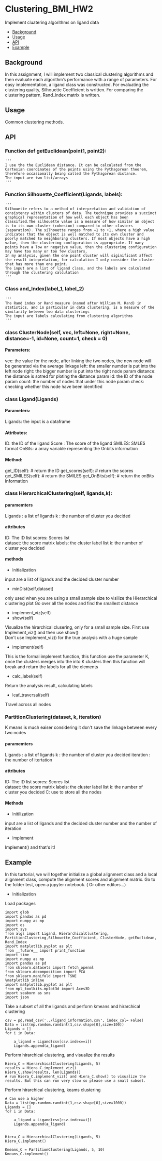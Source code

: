 # Clustering_BMI_HW2

Implement cluatering algorithms on ligand data


- [Background](#background)
- [Usage](#usage)
- [API](#api)
- [Example](#example)

## Background
In this assignment, I will implement two classical clustering algorithms and then evaluate each algorithm’s performance with a range of parameters. 
For easy implementation, a ligand class was constructed. For evaluating the clustering quality, Silhouette Coefficient is written.
For comparing the clustering pattern, Rand_index matrix is written.

## Usage 
Common clustering methods.

## API

### Function def getEuclidean(point1, point2):

    '''
    I use the the Euclidean distance. It can be calculated from the Cartesian coordinates of the points using the Pythagorean theorem, therefore occasionally being called the Pythagorean distance.
    The input are two list/arrays
    '''
### Function Silhouette_Coefficient(Ligands,  labels):
    '''
    Silhouette refers to a method of interpretation and validation of consistency within clusters of data. The technique provides a succinct graphical representation of how well each object has been classified.The silhouette value is a measure of how similar an object is to its own cluster (cohesion) compared to other clusters (separation). The silhouette ranges from −1 to +1, where a high value indicates that the object is well matched to its own cluster and poorly matched to neighboring clusters. If most objects have a high value, then the clustering configuration is appropriate. If many points have a low or negative value, then the clustering configuration may have too many or too few clusters.
    In my analysis, given the one point cluster will siginificant affect the result intepretation, for calculation I only consider the cluster that has more than one point.
    The input are a list of ligand class, and the labels are calculated through the clustering calculation
    '''
### Class and_Index(label_1, label_2)
    '''
    The Rand index or Rand measure (named after William M. Rand) in statistics, and in particular in data clustering, is a measure of the similarity between two data clusterings
    The input are labels calculating from clustering algorithms
    '''
###  class ClusterNode(self, vec, left=None, right=None, distance=-1, id=None, count=1, check = 0)

#### Parameters:

vec: the value for the node, after linking the two nodes, the new node will be generated via the average linkage
left: the smaller numder is put into the left node 
right:  the bigger number is put into the right node
param distance: the distance is sotred for ploting the distance
param id: the ID of the node
param count: the number of nodes that under this node
param check: checking whether this node have been identified

### class Ligand(Ligands)

#### Parameters:

Ligands: the input is a dataframe

#### Attributes:

ID: the ID of the ligand
Score : The score of the ligand
SMILES: SMLES format
OnBits: a array variable representing the Onbits information

#### Method:

get_ID(self):  # return the ID
get_scores(self): # return the scores
get_SMILES(self): # return the SMILES
get_OnBits(self): # return the onBits information

### class HierarchicalClustering(self, ligands,k):

#### paramemters

Ligands : a list of ligands
k : the number of cluster you decided

#### attributes

ID: The ID list
scores: Scores list   
dataset: the score matrix
labels: the cluster label list 
k: the number of cluster you decided
	    
#### methods	    
	    
* Initialization

input are a list of ligands and the decided cluster number

* minDist(self,dataset)

only used when you are using a small sample size to visilize the Hierarchical clustering plot
Go over all the nodes and find the smallest distance

* implement_viz(self)
* show(self)

Visualize the hirarchical clusering, only for a small sample size.
First use Implement_viz() and then use show()  
Don't use Implement_viz() for the true analysis with a huge sample

* implement(self)

This is the formal implement function, this function use the parameter K, once the clusters merges into the
into K clusters then this function will break and return the labels for all the elements

* calc_label(self)

Return the analysis result, calculating labels

* leaf_traversal(self)

Travel across all nodes

### PartitionClustering(dataset, k, iteration)

K means is much eaiser considering it don't save the linkage between every two nodes

#### paramemters

Ligands : a list of ligands
k : the number of cluster you decided
iteration : the number of itertation

#### attributes

ID: The ID list
scores: Scores list   
dataset: the score matrix
labels: the cluster label list 
k: the number of cluster you decided
C: use to store all the nodes  

#### Methods

* Initilization

input are a list of ligands and the decided cluster number and the number of iteration

* Implement

Implement() and that's it!

## Example

In this turtorial, we will together initialize a global alignment class and a local alignment class, compute the alignment scores and alignment matrix.
Go to the folder test, open a jupyter notebook. ( Or other editors...)

* Initialization

Load packages

    import glob
    import pandas as pd
    import numpy as np
    import os 
    import sys
    from algs import Ligand, HierarchicalClustering, PartitionClustering,Silhouette_Coefficient, ClusterNode, getEuclidean, Rand_Index
    import matplotlib.pyplot as plt
    from __future__ import print_function
    import time
    import numpy as np
    import pandas as pd
    from sklearn.datasets import fetch_openml
    from sklearn.decomposition import PCA
    from sklearn.manifold import TSNE
    %matplotlib inline
    import matplotlib.pyplot as plt
    from mpl_toolkits.mplot3d import Axes3D
    import seaborn as sns
    import json


Take a subset of all the ligands and perform kmeans and hirarchical clustering

    csv = pd.read_csv('../ligand_information.csv', index_col= False)
    Data = list(np.random.randint(1,csv.shape[0],size=100))
    Ligands = []
    for i in Data:

        a_ligand = Ligand(csv[csv.index==i])
        Ligands.append(a_ligand)

		
Perform hirarchical clustering, and visualize the results

    Hiera_C = HierarchicalClustering(Ligands, 5)
    results = Hiera_C.implement_viz()
    Hiera_C.show(results, len(Ligands))
    # run Hiera_C.implement_viz() and Hiera_C.show() to visualize the results. But this can run very slow so please use a small subset.
    
Perform hirarchical clustering, keams clustering

    # Can use a higher 
    Data = list(np.random.randint(1,csv.shape[0],size=1000))
    Ligands = []
    for i in Data:

        a_ligand = Ligand(csv[csv.index==i])
        Ligands.append(a_ligand)
    
    
    Hiera_C = HierarchicalClustering(Ligands, 5)
    Hiera_C.implement()
    
    Kmeans_C = PartitionClustering(Ligands, 5, 10)
    Kmeans_C.implement()
    
    

	  
	




